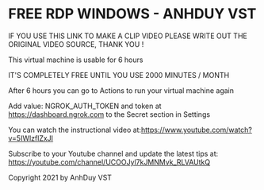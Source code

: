# FREE RDP WINDOWS - ANHDUY VST

IF YOU USE THIS LINK TO MAKE A CLIP VIDEO PLEASE WRITE OUT THE ORIGINAL VIDEO SOURCE, THANK YOU !

This virtual machine is usable for 6 hours

IT'S COMPLETELY FREE UNTIL YOU USE 2000 MINUTES / MONTH

After 6 hours you can go to Actions to run your virtual machine again

Add value: NGROK_AUTH_TOKEN and token at https://dashboard.ngrok.com to the Secret section in Settings

You can watch the instructional video at:https://www.youtube.com/watch?v=5IWlzflZxJI

Subscribe to your Youtube channel and update the latest tips at: https://youtube.com/channel/UCOOJyl7kJMNMvk_RLVAUtkQ

Copyright 2021 by AnhDuy VST

